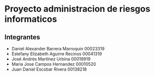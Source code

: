 # Proyecto administracion de riesgos informaticos

## Integrantes
- Daniel Alexander Barrera Marroquin 	00023319
- Estefany Elizabeth Aguirre Recinos 	00041319
- José Andrés Martínez Urbina 00019919
- Maria Jose Campos Hernandez 00010520
- Juan Daniel Escobar Rivera 00138218

